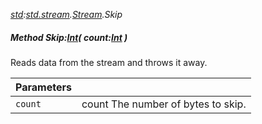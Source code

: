 _[std](../../modules/std/std-module.md):[std.stream](../../modules/std/std-stream.md).[Stream](../../modules/std/std-stream-stream.md).Skip_
##### Method Skip:[Int](../../modules/wonkey/wonkey-types-int.md)( count:[Int](../../modules/wonkey/wonkey-types-int.md) )
Reads data from the stream and throws it away.

| Parameters |    |
|:-----------|:---|
| `count` | count The number of bytes to skip. |
